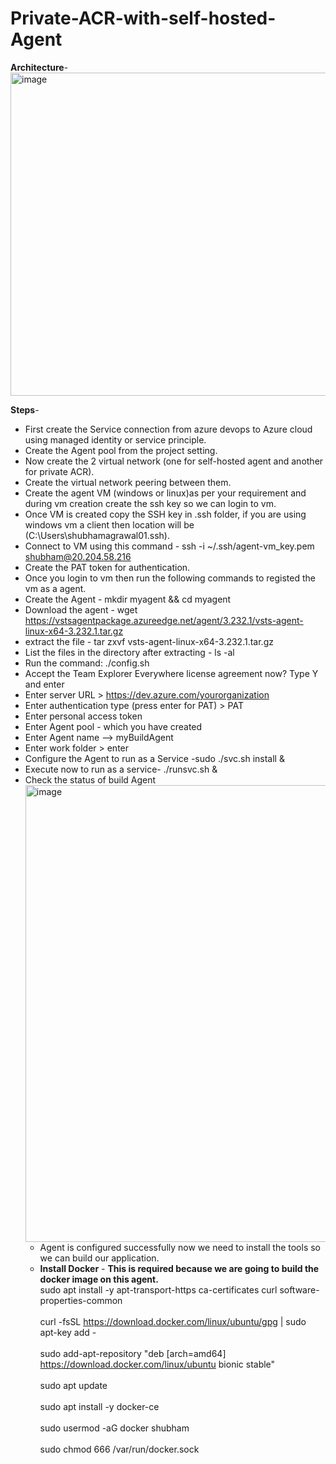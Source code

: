 # Private-ACR-with-self-hosted-Agent
**Architecture**-
<img width="517" alt="image" src="https://github.com/shubhamagrawal17/Private-ACR-with-self-hosted-Agent/assets/24695227/e17f44f4-9a5f-40a1-8172-ae7131d4b162">


**Steps**-
-  First create the Service connection from azure devops to Azure cloud using managed identity or service principle.
-  Create the Agent pool from the project setting.
-  Now create the 2 virtual network (one for self-hosted agent and another for private ACR).
-  Create the virtual network peering between them.
-  Create the agent VM (windows or linux)as per your requirement and during vm creation create the ssh key so we can login to vm.
-  Once VM is created copy the SSH key in .ssh folder, if you are using windows vm a client then location will be (C:\Users\shubhamagrawal01\.ssh).
-  Connect to VM using this command - ssh -i ~/.ssh/agent-vm_key.pem shubham@20.204.58.216
-  Create the PAT token for authentication.
-  Once you login to vm then run the following commands to registed the vm as a agent.
-  Create the Agent - mkdir myagent && cd myagent
-  Download the agent - wget https://vstsagentpackage.azureedge.net/agent/3.232.1/vsts-agent-linux-x64-3.232.1.tar.gz
-  extract the file - tar zxvf vsts-agent-linux-x64-3.232.1.tar.gz
-  List the files in the directory after extracting - ls -al
-  Run the command: ./config.sh
-  Accept the Team Explorer Everywhere license agreement now? Type Y and enter
-  Enter server URL > https://dev.azure.com/yourorganization
-  Enter authentication type (press enter for PAT) > PAT
- Enter personal access token
- Enter Agent pool - which you have created 
- Enter Agent name --> myBuildAgent
- Enter work folder > enter
- Configure the Agent to run as a Service -sudo ./svc.sh install &
- Execute now to run as a service- ./runsvc.sh &
- Check the status of build Agent
  <img width="731" alt="image" src="https://github.com/shubhamagrawal17/Private-ACR-with-self-hosted-Agent/assets/24695227/ca8790d1-4e47-4897-ba40-fa407b4e2b72">
  - Agent is configured successfully now we need to install the tools so we can build our application.
  - **Install Docker** - **This is required because we are going to build the docker image on this agent.**
       <br/>sudo apt install -y apt-transport-https ca-certificates curl software-properties-common<br/>
       <br/>curl -fsSL https://download.docker.com/linux/ubuntu/gpg | sudo apt-key add -<br/>
        <br/> sudo add-apt-repository "deb [arch=amd64] https://download.docker.com/linux/ubuntu bionic stable"<br/>
     <br/>sudo apt update<br/>
        <br/>sudo apt install -y docker-ce<br/>
        <br/>sudo usermod -aG docker shubham<br/>
    	  <br/>sudo chmod 666 /var/run/docker.sock<br/>

